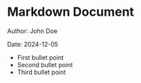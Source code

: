 # Markdown Document

Author: John Doe

Date: 2024-12-05


- First bullet point
- Second bullet point
- Third bullet point


